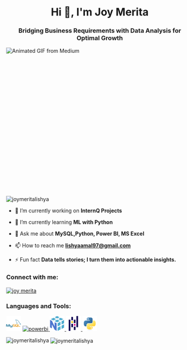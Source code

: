 <h1 align="center">Hi 👋, I'm Joy Merita</h1>
<h3 align="center">Bridging Business Requirements with Data Analysis for Optimal Growth</h3>

<img align="right" src="https://miro.medium.com/v2/resize:fit:1200/1*DsIpnvUFCtKFEXCWLx3g5Q.gif" alt="Animated GIF from Medium" width="600" height="400">


<p align="left"> <img src="https://komarev.com/ghpvc/?username=joymeritalishya&label=Profile%20views&color=0e75b6&style=flat" alt="joymeritalishya" /> </p>

- 🔭 I’m currently working on **InternQ Projects**

- 🌱 I’m currently learning **ML with Python**

- 💬 Ask me about **MySQL,Python, Power BI, MS Excel**

- 📫 How to reach me **lishyaamal97@gmail.com**


- ⚡ Fun fact **Data tells stories; I turn them into actionable insights.**

<h3 align="left">Connect with me:</h3>
<p align="left">
<a href="https://linkedin.com/in/joy merita" target="blank"><img align="center" src="https://raw.githubusercontent.com/rahuldkjain/github-profile-readme-generator/master/src/images/icons/Social/linked-in-alt.svg" alt="joy merita" height="30" width="40" /></a>
</p>

<h3 align="left">Languages and Tools:</h3>
<p align="left"> <a href="https://www.mysql.com/" target="_blank" rel="noreferrer"> <img src="https://raw.githubusercontent.com/devicons/devicon/master/icons/mysql/mysql-original-wordmark.svg" alt="mysql" width="40" height="40"/></a> 
  <a href="https://powerbi.microsoft.com/" target="_blank" rel="noreferrer"> 
    <img src="https://www.vectorlogo.zone/logos/microsoft_powerbi/microsoft_powerbi-icon.svg" alt="powerbi" width="40" height="40"/> 
  </a> 
  </a> 
  <a href="https://numpy.org/" target="_blank" rel="noreferrer"> 
    <img src="https://raw.githubusercontent.com/devicons/devicon/master/icons/numpy/numpy-original.svg" alt="numpy" width="40" height="40"/> 
  </a>
  <a href="https://pandas.pydata.org/" target="_blank" rel="noreferrer"> <img src="https://raw.githubusercontent.com/devicons/devicon/2ae2a900d2f041da66e950e4d48052658d850630/icons/pandas/pandas-original.svg" alt="pandas" width="40" height="40"/> </a> <a href="https://www.python.org" target="_blank" rel="noreferrer"> <img src="https://raw.githubusercontent.com/devicons/devicon/master/icons/python/python-original.svg" alt="python" width="40" height="40"/> </a> </p>

<p><img align="left" src="https://github-readme-stats.vercel.app/api/top-langs?username=joymeritalishya&show_icons=true&locale=en&layout=compact" alt="joymeritalishya" /></p>

<p>&nbsp;<img align="center" src="https://github-readme-stats.vercel.app/api?username=joymeritalishya&show_icons=true&locale=en" alt="joymeritalishya" /></p>


